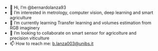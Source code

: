 

- 👋 Hi, I’m @bernardolanza93
- 👀 I’m interested in metrology, computer vision, deep learning and smart agriculture
- 🌱 I’m currently learning Transfer learning and volumes estimation from RGB imaginery
- 💞️ I’m looking to collaborate on smart sensor for agricolture and precision viticulture
- 📫 How to reach me: b.lanza003@unibs.it

<!---
bernardolanza93/bernardolanza93 is a ✨ special ✨ repository because its `README.md` (this file) appears on your GitHub profile.
You can click the Preview link to take a look at your changes.
--->
